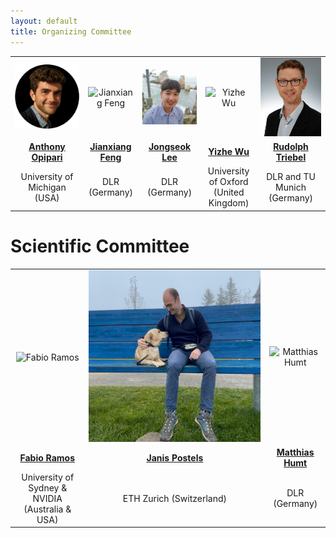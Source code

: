 ```yaml
---
layout: default
title: Organizing Committee
---
```

<table class="table-condensed">
<tbody>
<tr>
<td style="text-align: center; vertical-align: middle;"><div class="circular--square--small"><img src="img/opipari.webp" alt="Anthony Opipari"></div></td>
<td style="text-align: center; vertical-align: middle;"><div class="circular--portrait--small"><img src="img/jxf.png" alt="Jianxiang Feng"></div></td>
<td style="text-align: center; vertical-align: middle;"><div class="circular--square--small"><img src="img/jsl.jpeg" alt="Jongseok Lee"></div></td>
<td style="text-align: center; vertical-align: middle;"><div class="circular--portrait--small"><img src="img/yzw.jpg" alt="Yizhe Wu"></div></td>
<td style="text-align: center; vertical-align: middle;"><div class="circular--portrait--small"><img src="img/rd.jpeg" alt="Rudolph Triebel"></div></td>
</tr>
<tr>
<td style="text-align: center; vertical-align: middle;"><a href="https://topipari.com/"><b>Anthony Opipari</b></a></td>
<td style="text-align: center; vertical-align: middle;"><a href="https://rmc.dlr.de/rm/de/staff/jianxiang.feng/"><b>Jianxiang Feng</b></a></td>
<td style="text-align: center; vertical-align: middle;"><a href="https://rmc.dlr.de/rm/en/staff/jongseok.lee/"><b>Jongseok Lee</b></a></td>
<td style="text-align: center; vertical-align: middle;"><a href="https://ori.ox.ac.uk/people/yizhe-wu/"><b>Yizhe Wu</b></a></td>
<td style="text-align: center; vertical-align: middle;"><a href="https://rmc.dlr.de/rm/de/staff/rudolph.triebel/"><b>Rudolph Triebel</b></a></td>
</tr>
<tr>
<td style="text-align: center; vertical-align: middle;">University of Michigan (USA)</td>
<td style="text-align: center; vertical-align: middle;">DLR (Germany)</td>
<td style="text-align: center; vertical-align: middle;">DLR (Germany)</td>
<td style="text-align: center; vertical-align: middle;">University of Oxford (United Kingdom)</td>
<td style="text-align: center; vertical-align: middle;">DLR and TU Munich (Germany) </td>
</tr>
</tbody>
</table>

<h1>Scientific Committee</h1>
<table class="table-condensed">
<tbody>
<tr>
<td style="text-align: center; vertical-align: middle;"><div class="circular--portrait--small"><img src="img/ramos.png" alt="Fabio Ramos"></div></td>
<td style="text-align: center; vertical-align: middle;"><div class="circular--portrait--small"><img src="img/jp.jpg" alt="Janis Postels"></div></td>
<td style="text-align: center; vertical-align: middle;"><div class="circular--portrait--small"><img src="img/mh.jpeg" alt="Matthias Humt"></div></td>
</tr>
<tr>
<td style="text-align: center; vertical-align: middle;"><a href="https://fabioramos.github.io/Home.html"><b>Fabio Ramos</b></a></td>
<td style="text-align: center; vertical-align: middle;"><a href="https://janispostels.github.io/"><b>Janis Postels</b></a></td>
<td style="text-align: center; vertical-align: middle;"><a href="https://www.hummat.com/"><b>Matthias Humt</b></a></td>
</tr>
<tr>
<td style="text-align: center; vertical-align: middle;">University of Sydney & NVIDIA<br>(Australia & USA)</td>
<td style="text-align: center; vertical-align: middle;">ETH Zurich (Switzerland)</td>
<td style="text-align: center; vertical-align: middle;">DLR (Germany)</td>
</tr>
</tbody>
</table>
